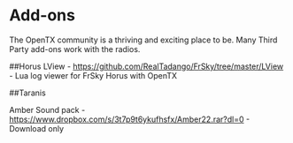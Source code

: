 # Add-ons

The OpenTX community is a thriving and exciting place to be.  Many Third Party add-ons work with the radios.


##Horus
LView - https://github.com/RealTadango/FrSky/tree/master/LView - Lua log viewer for FrSky Horus with OpenTX

##Taranis

Amber Sound pack - https://www.dropbox.com/s/3t7p9t6ykufhsfx/Amber22.rar?dl=0 - Download only

